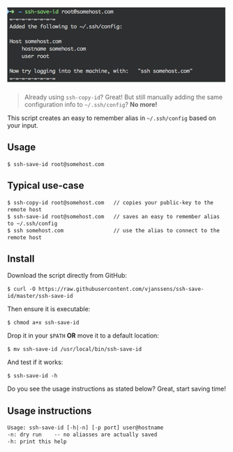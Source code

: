 # [![ssh-save-id](media/ssh-save-id.png)](https://github.com/vjanssens/ssh-save-id)

> Already using `ssh-copy-id`? Great! But still manually adding the same configuration info to `~/.ssh/config`? __No more!__

This script creates an easy to remember alias in `~/.ssh/config` based on your input.

## Usage

    $ ssh-save-id root@somehost.com

## Typical use-case

    $ ssh-copy-id root@somehost.com   // copies your public-key to the remote host
    $ ssh-save-id root@somehost.com   // saves an easy to remember alias to ~/.ssh/config
    $ ssh somehost.com                // use the alias to connect to the remote host

## Install

Download the script directly from GitHub:

    $ curl -O https://raw.githubusercontent.com/vjanssens/ssh-save-id/master/ssh-save-id

Then ensure it is executable:

    $ chmod a+x ssh-save-id

Drop it in your `$PATH` __OR__ move it to a default location:

    $ mv ssh-save-id /usr/local/bin/ssh-save-id

And test if it works:

    $ ssh-save-id -h

Do you see the usage instructions as stated below? Great, start saving time!

## Usage instructions

    Usage: ssh-save-id [-h|-n] [-p port] user@hostname
    -n: dry run    -- no aliasses are actually saved
    -h: print this help